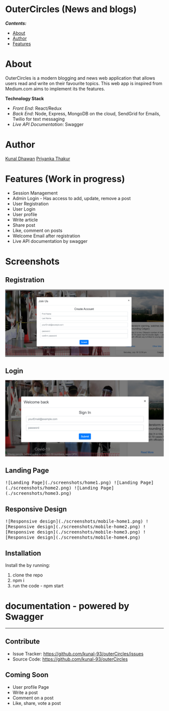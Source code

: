 OuterCircles (News and blogs)
=============================

**_Contents:_**
- [About](#about)
- [Author](#authors)
- [Features](#features)

# About

OuterCircles is a modern blogging and news web application that allows users read and write on their favourite topics. This web app is inspired from Medium.com aims to implement its the features.

**Technology Stack**
- *Front End*: React/Redux
- *Back End*: Node, Express, MongoDB on the cloud, SendGrid for Emails, Twilio for text messaging
- *Live API Documentation*: Swagger

# Author

[Kunal Dhawan](https://github.com/kunal-93)
[Priyanka Thakur](https://github.com/pthakur17)

# Features (Work in progress)
- Session Management
- Admin Login - Has access to add, update, remove a post
- User Registration
- User Login
- User profile
- Write article
- Share post
- Like, comment on posts
- Welcome Email after registration
- Live API documentation by swagger

# Screenshots
## Registration
![Registration](./screenshots/signUp.png)

## Login
![Login](./screenshots/signIn.png)

## Landing Page
<kbd>
![Landing Page](./screenshots/home1.png)
</kbd>
<kbd>
![Landing Page](./screenshots/home2.png)
</kbd>
<kbd>
![Landing Page](./screenshots/home3.png)
</kbd>

## Responsive Design
<kbd>
![Responsive design](./screenshots/mobile-home1.png)
</kbd>
<kbd>
![Responsive design](./screenshots/mobile-home2.png)
</kbd>
<kbd>
![Responsive design](./screenshots/mobile-home3.png)
</kbd>
<kbd>
![Responsive design](./screenshots/mobile-home4.png)
</kbd>

Installation
------------

Install the by running:
1. clone the repo
2. npm i
5. run the code - npm start

# documentation - powered by Swagger
----------

Contribute
----------

- Issue Tracker: https://github.com/kunal-93/outerCircles/issues
- Source Code: https://github.com/kunal-93/outerCircles

Coming Soon
----------

- User profile Page
- Write a post
- Comment on a post
- Like, share, vote a post